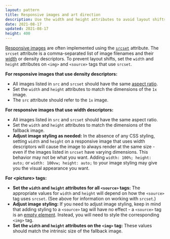 ```yaml
---
layout: pattern
title: Responsive images and art direction
description: Use the width and height attributes to avoid layout shifts
date: 2021-08-17
updated: 2021-08-17
height: 400
---
```


[Responsive
images](https://developer.mozilla.org/en-US/docs/Learn/HTML/Multimedia_and_embedding/Responsive_images)
are often implemented using the
[`srcset`](https://developer.mozilla.org/en-US/docs/Web/HTML/Element/img#attr-srcset)
attribute. The `srcset` attribute is a comma-separated list of image filenames
and their
[width](https://html.spec.whatwg.org/multipage/images.html#width-descriptor) or
density descriptors. To prevent layout shifts, set the `width` and `height`
attributes on `<img>` and `<source>` tags that use `srcset`.



**For responsive images that use density descriptors:**

* All images listed in `src` and `srcset` should have the same [aspect
  ratio](https://en.wikipedia.org/wiki/Aspect_ratio_(image)).
* Set the `width` and `height` attributes to match the dimensions of the `1x`
  image.
* The `src` attribute should refer to the `1x` image.

**For responsive images that use width descriptors:**
* All images listed in `src` and `srcset` should have the same aspect ratio.
* Set the `width` and `height` attributes to match the dimensions of the
  fallback image.
* **Adjust image styling as needed:** In the absence of any CSS styling, setting
  `width` and `height` on a responsive image that uses width descriptors will
  cause the image to always render at the same size - even if the images listed
  in `srcset` have varying dimensions. This behavior may not be what you want.
  Adding `width: 100%; height: auto;` or `width: 100vw; height: auto;` to your
  image styling may give you the visual appearance you want.

**For &lt;picture&gt; tags:**

* **Set the `width` and `height` attributes for all `<source>` tags:** The
  appropriate values for `width` and `height` will depend on how the `<source>`
  tag uses `srcset`. (See above for information on working with `srcset`.)
* **Adjust image styling:** If you need to adjust image styling, keep in mind
  that adding styling to a `<source>` tag will have no effect - a `<source>` tag
  is an [empty
  element](https://developer.mozilla.org/en-US/docs/Web/HTML/Element/source).
  Instead, you will need to style the corresponding `<img>` tag.
* **Set the `width` and `height` attributes on the `<img>` tag:** These values
  should match the intrinsic size of the fallback image.
  